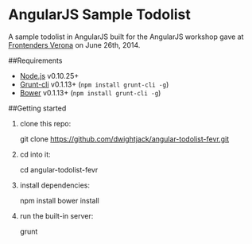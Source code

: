 AngularJS Sample Todolist
================

A sample todolist in AngularJS built for the AngularJS workshop gave at [Frontenders Verona](https://www.facebook.com/groups/frontendersverona/) on June 26th, 2014.

##Requirements

* [Node.js](http://nodejs.org/) v0.10.25+
* [Grunt-cli](http://gruntjs.com/) v0.1.13+ (`npm install grunt-cli -g`)
* [Bower](http://bower.io/) v0.1.13+ (`npm install grunt-cli -g`)

##Getting started


1) clone this repo:

	git clone https://github.com/dwightjack/angular-todolist-fevr.git

2) cd into it:

	cd angular-todolist-fevr

3) install dependencies:

	npm install
	bower install

4) run the built-in server:

	grunt


